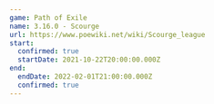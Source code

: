 ```yaml
---
game: Path of Exile
name: 3.16.0 - Scourge
url: https://www.poewiki.net/wiki/Scourge_league
start:
  confirmed: true
  startDate: 2021-10-22T20:00:00.000Z
end:
  endDate: 2022-02-01T21:00:00.000Z
  confirmed: true
---
```

